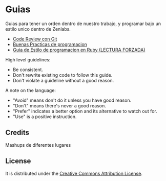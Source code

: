 Guias
======

Guias para tener un orden dentro de nuestro trabajo, y programar bajo un estilo unico dentro de Zenlabs.

* [Code Review con Git](http://gitlab.zenlabs.net/zenlabs/guias/blob/master/code-review/README.md)
* [Buenas Practicas de programacion](http://gitlab.zenlabs.net/zenlabs/guias/blob/master/best-practices/README.md)
* [Guia de Estilo de programacion en Ruby (LECTURA FORZADA)](http://gitlab.zenlabs.net/zenlabs/guias/blob/master/code-style/ruby/README.md)

High level guidelines:

* Be consistent.
* Don't rewrite existing code to follow this guide.
* Don't violate a guideline without a good reason.

A note on the language:

* "Avoid" means don't do it unless you have good reason.
* "Don't" means there's never a good reason.
* "Prefer" indicates a better option and its alternative to watch out for.
* "Use" is a positive instruction.

Credits
-------

Mashups de diferentes lugares

License
-------

It is distributed under the [Creative Commons
Attribution License](http://creativecommons.org/licenses/by/3.0/).

